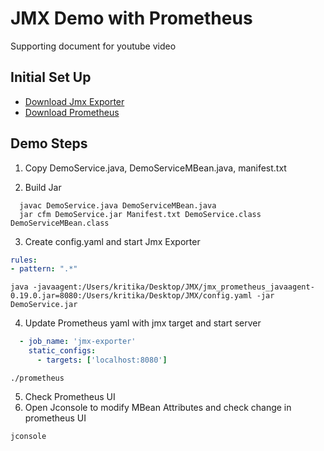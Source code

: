 
# JMX Demo with Prometheus 

Supporting document for youtube video 


## Initial Set Up


* [Download Jmx Exporter](https://github.com/prometheus/jmx_exporter)
* [Download Prometheus](https://prometheus.io/download/)


## Demo Steps


1. Copy DemoService.java, DemoServiceMBean.java, manifest.txt

2. Build Jar
```shell
  javac DemoService.java DemoServiceMBean.java
  jar cfm DemoService.jar Manifest.txt DemoService.class  DemoServiceMBean.class

```
3. Create config.yaml and start Jmx Exporter

```config.yaml
rules:
- pattern: ".*"
```

```shell
java -javaagent:/Users/kritika/Desktop/JMX/jmx_prometheus_javaagent-0.19.0.jar=8080:/Users/kritika/Desktop/JMX/config.yaml -jar DemoService.jar
```

4. Update Prometheus yaml with jmx target and start server
```prometheus.yml
  - job_name: 'jmx-exporter'
    static_configs:
      - targets: ['localhost:8080']
```

```shell
./prometheus
```

5. Check Prometheus UI
7. Open Jconsole to modify MBean Attributes and check change in prometheus UI
```shell
jconsole
```
